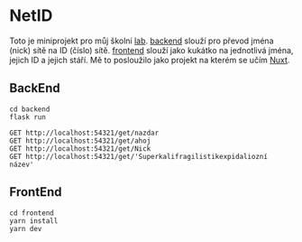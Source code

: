 NetID
=========

Toto je miniprojekt pro můj školní [lab](https://github.com/spseol/udelatka).
[backend](../backend) slouží pro převod jména (nick) sítě na ID (číslo) sítě.
[frontend](../frontend) slouží jako kukátko na jednotlivá jména, jejich ID
a jejich stáří. Mě to posloužilo jako projekt na kterém se učím
[Nuxt](https://nuxt.com/).


BackEnd
-----------

```
cd backend
flask run
```

```
GET http://localhost:54321/get/nazdar 
GET http://localhost:54321/get/ahoj 
GET http://localhost:54321/get/Nick 
GET http://localhost:54321/get/'Superkalifragilistikexpidaliozní název' 
```


FrontEnd
-------------

```
cd frontend
yarn install
yarn dev
```
